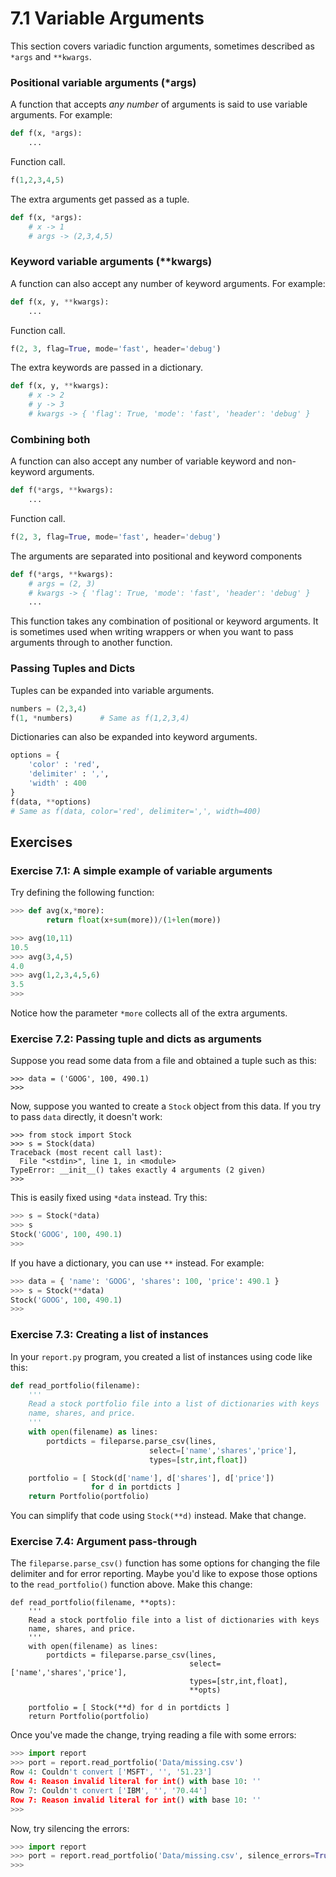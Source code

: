 # 7.1 Variable Arguments

This section covers variadic function arguments, sometimes described as
`*args` and `**kwargs`.

### Positional variable arguments (*args)

A function that accepts *any number* of arguments is said to use variable arguments.
For example:

```python
def f(x, *args):
    ...
```

Function call.

```python
f(1,2,3,4,5)
```

The extra arguments get passed as a tuple.

```python
def f(x, *args):
    # x -> 1
    # args -> (2,3,4,5)
```

### Keyword variable arguments (**kwargs)

A function can also accept any number of keyword arguments.
For example:

```python
def f(x, y, **kwargs):
    ...
```

Function call.

```python
f(2, 3, flag=True, mode='fast', header='debug')
```

The extra keywords are passed in a dictionary.

```python
def f(x, y, **kwargs):
    # x -> 2
    # y -> 3
    # kwargs -> { 'flag': True, 'mode': 'fast', 'header': 'debug' }
```

### Combining both

A function can also accept any number of variable keyword and non-keyword arguments.

```python
def f(*args, **kwargs):
    ...
```

Function call.

```python
f(2, 3, flag=True, mode='fast', header='debug')
```

The arguments are separated into positional and keyword components

```python
def f(*args, **kwargs):
    # args = (2, 3)
    # kwargs -> { 'flag': True, 'mode': 'fast', 'header': 'debug' }
    ...
```

This function takes any combination of positional or keyword
arguments.  It is sometimes used when writing wrappers or when you
want to pass arguments through to another function.

### Passing Tuples and Dicts

Tuples can be expanded into variable arguments.

```python
numbers = (2,3,4)
f(1, *numbers)      # Same as f(1,2,3,4)
```

Dictionaries can also be expanded into keyword arguments.

```python
options = {
    'color' : 'red',
    'delimiter' : ',',
    'width' : 400
}
f(data, **options)
# Same as f(data, color='red', delimiter=',', width=400)
```

## Exercises

### Exercise 7.1: A simple example of variable arguments

Try defining the following function:

```python
>>> def avg(x,*more):
        return float(x+sum(more))/(1+len(more))

>>> avg(10,11)
10.5
>>> avg(3,4,5)
4.0
>>> avg(1,2,3,4,5,6)
3.5
>>>
```

Notice how the parameter `*more` collects all of the extra arguments.

### Exercise 7.2: Passing tuple and dicts as arguments

Suppose you read some data from a file and obtained a tuple such as
this:

```
>>> data = ('GOOG', 100, 490.1)
>>>
```

Now, suppose you wanted to create a `Stock` object from this
data.  If you try to pass `data` directly, it doesn't work:

```
>>> from stock import Stock
>>> s = Stock(data)
Traceback (most recent call last):
  File "<stdin>", line 1, in <module>
TypeError: __init__() takes exactly 4 arguments (2 given)
>>>
```

This is easily fixed using `*data` instead.  Try this:

```python
>>> s = Stock(*data)
>>> s
Stock('GOOG', 100, 490.1)
>>>
```

If you have a dictionary, you can use `**` instead. For example:

```python
>>> data = { 'name': 'GOOG', 'shares': 100, 'price': 490.1 }
>>> s = Stock(**data)
Stock('GOOG', 100, 490.1)
>>>
```

### Exercise 7.3: Creating a list of instances

In your `report.py` program, you created a list of instances
using code like this:

```python
def read_portfolio(filename):
    '''
    Read a stock portfolio file into a list of dictionaries with keys
    name, shares, and price.
    '''
    with open(filename) as lines:
        portdicts = fileparse.parse_csv(lines,
                               select=['name','shares','price'],
                               types=[str,int,float])

    portfolio = [ Stock(d['name'], d['shares'], d['price'])
                  for d in portdicts ]
    return Portfolio(portfolio)
```

You can simplify that code using `Stock(**d)` instead.  Make that change.

### Exercise 7.4: Argument pass-through

The `fileparse.parse_csv()` function has some options for changing the
file delimiter and for error reporting.  Maybe you'd like to expose those
options to the `read_portfolio()` function above.   Make this change:

```
def read_portfolio(filename, **opts):
    '''
    Read a stock portfolio file into a list of dictionaries with keys
    name, shares, and price.
    '''
    with open(filename) as lines:
        portdicts = fileparse.parse_csv(lines,
                                        select=['name','shares','price'],
                                        types=[str,int,float],
                                        **opts)

    portfolio = [ Stock(**d) for d in portdicts ]
    return Portfolio(portfolio)
```

Once you've made the change, trying reading a file with some errors:

```python
>>> import report
>>> port = report.read_portfolio('Data/missing.csv')
Row 4: Couldn't convert ['MSFT', '', '51.23']
Row 4: Reason invalid literal for int() with base 10: ''
Row 7: Couldn't convert ['IBM', '', '70.44']
Row 7: Reason invalid literal for int() with base 10: ''
>>>
```

Now, try silencing the errors:

```python
>>> import report
>>> port = report.read_portfolio('Data/missing.csv', silence_errors=True)
>>>
```
